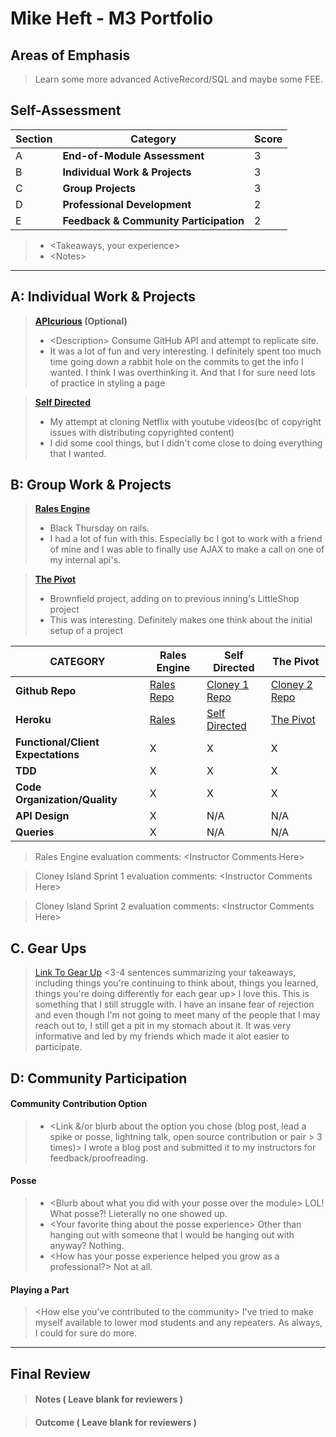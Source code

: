 # Mike Heft - M3 Portfolio

## Areas of Emphasis

> Learn some more advanced ActiveRecord/SQL and maybe some FEE.

## Self-Assessment

| Section | Category | Score |
| --- | ----- | --- |
| A | **End-of-Module Assessment** | 3 |
| B | **Individual Work & Projects** | 3 |
| C | **Group Projects** | 3 |
| D | **Professional Development** | 2 |
| E | **Feedback & Community Participation** | 2 |

>* \<Takeaways, your experience>
>* \<Notes>

-----------------------

## A: Individual Work & Projects

> **[APIcurious](https://github.com/mikeyduece/api_curious) (Optional)**
>* \<Description> Consume GitHub API and attempt to replicate site.
>* It was a lot of fun and very interesting. I definitely spent too much time
going down a rabbit hole on the commits to get the info I wanted. I think I was overthinking
it. And that I for sure need lots of practice in styling a page

> **[Self Directed](https://github.com/mikeyduece/metube)**
>* My attempt at cloning Netflix with youtube videos(bc of copyright issues with distributing
copyrighted content)
>* I did some cool things, but I didn't come close to doing everything that I wanted.

## B: Group Work & Projects

> **[Rales Engine](https://github.com/mikeyduece/rails_engine)**
>* Black Thursday on rails.
>* I had a lot of fun with this. Especially bc I got to work with a friend of
mine and I was able to finally use AJAX to make a call on one of my internal api's.

> **[The Pivot](https://github.com/JunePaloma/pivot_project)**
>* Brownfield project, adding on to previous inning's LittleShop project
>* This was interesting. Definitely makes one think about the initial setup of
a project

| CATEGORY | Rales Engine | Self Directed | The Pivot |
| --- | --- | --- | --- |
| **Github Repo** | [Rales Repo](https://github.com/mikeyduece/rails_engine) | [Cloney 1 Repo](https://github.com/vaidashi/uncle_franks_emporium/) | [Cloney 2 Repo](https://github.com/JunePaloma/pivot_project) |
| **Heroku** | [Rales](https://turing-rails-engine.herokuapp.com) | [Self Directed](https://me-tube.herokuapp.com) | [The Pivot](https://https://uncle-franks-emporium.herokuapp.com/) |
| **Functional/Client Expectations** | X | X | X |
| **TDD** | X | X | X |
| **Code Organization/Quality** | X | X | X |
| **API Design** | X | N/A | N/A |
| **Queries** | X | N/A | N/A |

> Rales Engine evaluation comments:
\<Instructor Comments Here>

> Cloney Island Sprint 1 evaluation comments:
\<Instructor Comments Here>

> Cloney Island Sprint 2 evaluation comments:
\<Instructor Comments Here>

## C. **Gear Ups**

> [Link To Gear Up](https://github.com/katiekeel/gear-up/blob/master/m4_sessions/1710-inning/group_five.md)
\<3-4 sentences summarizing your takeaways, including things you're continuing to think about, things you learned, things you're doing differently for each gear up>
I love this. This is something that I still struggle with. I have an insane fear of rejection and even though I'm not going to meet many of the
people that I may reach out to, I still get a pit in my stomach about it. It was
very informative and led by my friends which made it alot easier to participate.

## D: Community Participation

#### **Community Contribution Option**
>* \<Link &/or blurb about the option you chose (blog post, lead a spike or posse, lightning talk, open source contribution or pair > 3 times)>
I wrote a blog post and submitted it to my instructors for feedback/proofreading.

#### **Posse**
  >* \<Blurb about what you did with your posse over the module>
  LOL! What posse?! Lieterally no one showed up.
  >* \<Your favorite thing about the posse experience>
  Other than hanging out with someone that I would be hanging out with anyway?
  Nothing.
  >* \<How has your posse experience helped you grow as a professional?>
  Not at all.

#### **Playing a Part**

> \<How else you've contributed to the community>
  > I've tried to make myself available to lower mod students and any repeaters.
  As always, I could for sure do more.

------------------

## Final Review

> #### Notes ( Leave blank for reviewers )

> #### Outcome ( Leave blank for reviewers )
